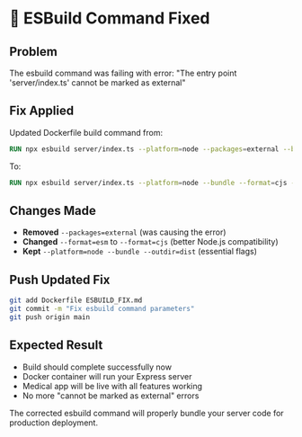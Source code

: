# 🔧 ESBuild Command Fixed

## Problem
The esbuild command was failing with error: "The entry point 'server/index.ts' cannot be marked as external"

## Fix Applied
Updated Dockerfile build command from:
```dockerfile
RUN npx esbuild server/index.ts --platform=node --packages=external --bundle --format=esm --outdir=dist
```

To:
```dockerfile
RUN npx esbuild server/index.ts --platform=node --bundle --format=cjs --outdir=dist
```

## Changes Made
- **Removed** `--packages=external` (was causing the error)
- **Changed** `--format=esm` to `--format=cjs` (better Node.js compatibility)
- **Kept** `--platform=node --bundle --outdir=dist` (essential flags)

## Push Updated Fix
```bash
git add Dockerfile ESBUILD_FIX.md
git commit -m "Fix esbuild command parameters"
git push origin main
```

## Expected Result
- Build should complete successfully now
- Docker container will run your Express server
- Medical app will be live with all features working
- No more "cannot be marked as external" errors

The corrected esbuild command will properly bundle your server code for production deployment.